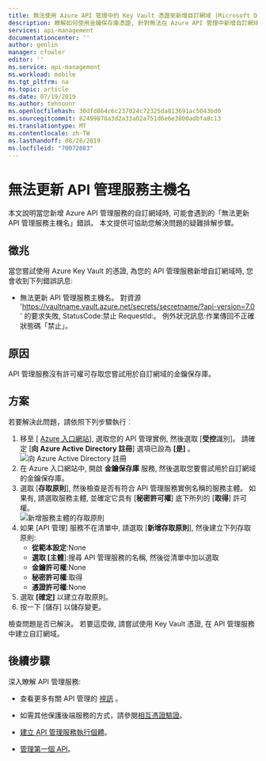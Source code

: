 ```yaml
---
title: 無法使用 Azure API 管理中的 Key Vault 憑證來新增自訂網域 |Microsoft Docs
description: 瞭解如何使用金鑰保存庫憑證, 針對無法在 Azure API 管理中新增自訂網域的問題進行疑難排解。
services: api-management
documentationcenter: ''
author: genlin
manager: cfowler
editor: ''
ms.service: api-management
ms.workload: mobile
ms.tgt_pltfrm: na
ms.topic: article
ms.date: 07/19/2019
ms.author: tehnoonr
ms.openlocfilehash: 30dfd864c6c237024c72325da813691ac5043bd0
ms.sourcegitcommit: 82499878a3d2a33a02a751d6e6e3800adbfa8c13
ms.translationtype: MT
ms.contentlocale: zh-TW
ms.lasthandoff: 08/28/2019
ms.locfileid: "70072083"
---
```

# <a name="failed-to-update-api-management-service-hostnames"></a>無法更新 API 管理服務主機名

本文說明當您新增 Azure API 管理服務的自訂網域時, 可能會遇到的「無法更新 API 管理服務主機名」錯誤。 本文提供可協助您解決問題的疑難排解步驟。

## <a name="symptoms"></a>徵兆

當您嘗試使用 Azure Key Vault 的憑證, 為您的 API 管理服務新增自訂網域時, 您會收到下列錯誤訊息:

- 無法更新 API 管理服務主機名。 對資源 'https://vaultname.vault.azure.net/secrets/secretname/?api-version=7.0 ' 的要求失敗, StatusCode:禁止 RequestId:。 例外狀況訊息:作業傳回不正確狀態碼「禁止」。

## <a name="cause"></a>原因

API 管理服務沒有許可權可存取您嘗試用於自訂網域的金鑰保存庫。

## <a name="solution"></a>方案

若要解決此問題，請依照下列步驟執行︰

1. 移至 [ [Azure 入口網站](Https://portal.azure.com)], 選取您的 API 管理實例, 然後選取 [**受控**識別]。 請確定 [**向 Azure Active Directory 註冊**] 選項已設為 **[是]** 。 
    ![向 Azure Active Directory 註冊](./media/api-management-troubleshoot-cannot-add-custom-domain/register-with-aad.png)
1. 在 Azure 入口網站中, 開啟 **金鑰保存庫** 服務, 然後選取您要嘗試用於自訂網域的金鑰保存庫。
1. 選取 [**存取原則**], 然後檢查是否有符合 API 管理服務實例名稱的服務主體。 如果有, 請選取服務主體, 並確定它具有 [**秘密許可權**] 底下所列的 [**取得**] 許可權。  
    ![新增服務主體的存取原則](./media/api-management-troubleshoot-cannot-add-custom-domain/access-policy.png)
1. 如果 [API 管理] 服務不在清單中, 請選取 [**新增存取原則**], 然後建立下列存取原則:
    - **從範本設定**:None
    - **選取 [主體**]:搜尋 API 管理服務的名稱, 然後從清單中加以選取
    - **金鑰許可權**:None
    - **秘密許可權**:取得
    - **憑證許可權**:None
1. 選取 **[確定]** 以建立存取原則。
1. 按一下 [儲存] 以儲存變更。

檢查問題是否已解決。 若要這麼做, 請嘗試使用 Key Vault 憑證, 在 API 管理服務中建立自訂網域。

## <a name="next-steps"></a>後續步驟
深入瞭解 API 管理服務:

- 查看更多有關 API 管理的 [視訊](https://azure.microsoft.com/documentation/videos/index/?services=api-management) 。
* 如需其他保護後端服務的方式，請參閱[相互憑證驗證](api-management-howto-mutual-certificates.md)。

* [建立 API 管理服務執行個體](get-started-create-service-instance.md)。
* [管理第一個 API](import-and-publish.md)。